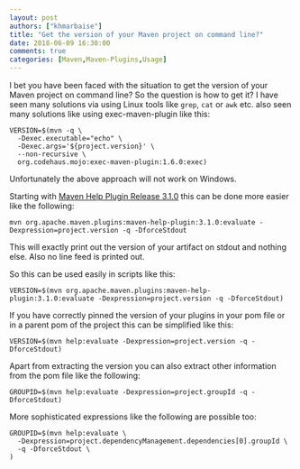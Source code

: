 ```yaml
---
layout: post
authors: ["khmarbaise"]
title: "Get the version of your Maven project on command line?"
date: 2018-06-09 16:30:00
comments: true
categories: [Maven,Maven-Plugins,Usage]
---
```

I bet you have been faced with the situation to get the version of your Maven
project on command line?  So the question is how to get it? 
I have seen many solutions via using Linux tools like `grep`, `cat` or `awk` etc.
also seen many solutions like using exec-maven-plugin like this:

```
VERSION=$(mvn -q \
  -Dexec.executable="echo" \
  -Dexec.args='${project.version}' \
  --non-recursive \
  org.codehaus.mojo:exec-maven-plugin:1.6.0:exec)
```
Unfortunately the above approach will not work on Windows.

Starting with [Maven Help Plugin Release 3.1.0][mph-3.1.0] this can be done
more easier like the following:
```
mvn org.apache.maven.plugins:maven-help-plugin:3.1.0:evaluate -Dexpression=project.version -q -DforceStdout
```
This will exactly print out the version of your artifact on stdout and nothing else. Also no line feed is 
printed out.

So this can be used easily in scripts like this:
```
VERSION=$(mvn org.apache.maven.plugins:maven-help-plugin:3.1.0:evaluate -Dexpression=project.version -q -DforceStdout)
```
If you have correctly pinned the version of your plugins in your pom file or in a parent pom of
the project this can be simplified like this:

```
VERSION=$(mvn help:evaluate -Dexpression=project.version -q -DforceStdout)
```

Apart from extracting the version you can also extract other information from the pom file 
like the following:

```
GROUPID=$(mvn help:evaluate -Dexpression=project.groupId -q -DforceStdout)
```

More sophisticated expressions like the following are possible too:
```
GROUPID=$(mvn help:evaluate \
  -Dexpression=project.dependencyManagement.dependencies[0].groupId \
  -q -DforceStdout \
)
```


[mph-3.1.0]: http://blog.soebes.de/blog/2018/06/09/apache-maven-help-plugin-version-3-dot-1-0-released/
